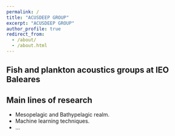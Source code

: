 ```yaml
---
permalink: /
title: "ACUSDEEP GROUP"
excerpt: "ACUSDEEP GROUP"
author_profile: true
redirect_from: 
  - /about/
  - /about.html
---
```


## Fish and plankton acoustics groups at IEO Baleares
## Main lines of research

  * Mesopelagic and Bathypelagic realm.
  * Machine learning techniques.
  * ...
